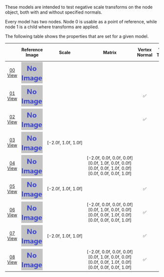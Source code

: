 These models are intended to test negative scale transforms on the node object, both with and without specified normals.  

Every model has two nodes. Node 0 is usable as a point of reference, while node 1 is a child where transforms are applied.  

The following table shows the properties that are set for a given model.  

|   | Reference Image | Scale | Matrix | Vertex Normal | Vertex Tangent | Normal Texture | Base Color Texture | Metallic Roughness Texture |
| :---: | :---: | :---: | :---: | :---: | :---: | :---: | :---: | :---: |
| [00](Node_NegativeScale_00.gltf)<br>[View](https://sandbox.babylonjs.com/) | <img src="ReferenceImages/Node_NegativeScale_00.png" align="middle"> |   |   |   |   |   |   |   |
| [01](Node_NegativeScale_01.gltf)<br>[View](https://sandbox.babylonjs.com/) | <img src="ReferenceImages/Node_NegativeScale_01.png" align="middle"> |   |   | :white_check_mark: |   | <img src="Thumbnails/Normal_Nodes.png" height="72" width="72" align="middle"> | <img src="Thumbnails/BaseColor_Nodes.png" height="72" width="72" align="middle"> | <img src="Thumbnails/MetallicRoughness_Nodes.png" height="72" width="72" align="middle"> |
| [02](Node_NegativeScale_02.gltf)<br>[View](https://sandbox.babylonjs.com/) | <img src="ReferenceImages/Node_NegativeScale_02.png" align="middle"> |   |   | :white_check_mark: | :white_check_mark: | <img src="Thumbnails/Normal_Nodes.png" height="72" width="72" align="middle"> | <img src="Thumbnails/BaseColor_Nodes.png" height="72" width="72" align="middle"> | <img src="Thumbnails/MetallicRoughness_Nodes.png" height="72" width="72" align="middle"> |
| [03](Node_NegativeScale_03.gltf)<br>[View](https://sandbox.babylonjs.com/) | <img src="ReferenceImages/Node_NegativeScale_03.png" align="middle"> | [-2.0f,&nbsp;1.0f,&nbsp;1.0f] |   |   |   |   |   |   |
| [04](Node_NegativeScale_04.gltf)<br>[View](https://sandbox.babylonjs.com/) | <img src="ReferenceImages/Node_NegativeScale_04.png" align="middle"> |   | [-2.0f,&nbsp;0.0f,&nbsp;0.0f,&nbsp;0.0f]<br>[0.0f,&nbsp;1.0f,&nbsp;0.0f,&nbsp;0.0f]<br>[0.0f,&nbsp;0.0f,&nbsp;1.0f,&nbsp;0.0f]<br>[0.0f,&nbsp;0.0f,&nbsp;0.0f,&nbsp;1.0f]<br> |   |   |   |   |   |
| [05](Node_NegativeScale_05.gltf)<br>[View](https://sandbox.babylonjs.com/) | <img src="ReferenceImages/Node_NegativeScale_05.png" align="middle"> | [-2.0f,&nbsp;1.0f,&nbsp;1.0f] |   | :white_check_mark: |   | <img src="Thumbnails/Normal_Nodes.png" height="72" width="72" align="middle"> | <img src="Thumbnails/BaseColor_Nodes.png" height="72" width="72" align="middle"> | <img src="Thumbnails/MetallicRoughness_Nodes.png" height="72" width="72" align="middle"> |
| [06](Node_NegativeScale_06.gltf)<br>[View](https://sandbox.babylonjs.com/) | <img src="ReferenceImages/Node_NegativeScale_06.png" align="middle"> |   | [-2.0f,&nbsp;0.0f,&nbsp;0.0f,&nbsp;0.0f]<br>[0.0f,&nbsp;1.0f,&nbsp;0.0f,&nbsp;0.0f]<br>[0.0f,&nbsp;0.0f,&nbsp;1.0f,&nbsp;0.0f]<br>[0.0f,&nbsp;0.0f,&nbsp;0.0f,&nbsp;1.0f]<br> | :white_check_mark: |   | <img src="Thumbnails/Normal_Nodes.png" height="72" width="72" align="middle"> | <img src="Thumbnails/BaseColor_Nodes.png" height="72" width="72" align="middle"> | <img src="Thumbnails/MetallicRoughness_Nodes.png" height="72" width="72" align="middle"> |
| [07](Node_NegativeScale_07.gltf)<br>[View](https://sandbox.babylonjs.com/) | <img src="ReferenceImages/Node_NegativeScale_07.png" align="middle"> | [-2.0f,&nbsp;1.0f,&nbsp;1.0f] |   | :white_check_mark: | :white_check_mark: | <img src="Thumbnails/Normal_Nodes.png" height="72" width="72" align="middle"> | <img src="Thumbnails/BaseColor_Nodes.png" height="72" width="72" align="middle"> | <img src="Thumbnails/MetallicRoughness_Nodes.png" height="72" width="72" align="middle"> |
| [08](Node_NegativeScale_08.gltf)<br>[View](https://sandbox.babylonjs.com/) | <img src="ReferenceImages/Node_NegativeScale_08.png" align="middle"> |   | [-2.0f,&nbsp;0.0f,&nbsp;0.0f,&nbsp;0.0f]<br>[0.0f,&nbsp;1.0f,&nbsp;0.0f,&nbsp;0.0f]<br>[0.0f,&nbsp;0.0f,&nbsp;1.0f,&nbsp;0.0f]<br>[0.0f,&nbsp;0.0f,&nbsp;0.0f,&nbsp;1.0f]<br> | :white_check_mark: | :white_check_mark: | <img src="Thumbnails/Normal_Nodes.png" height="72" width="72" align="middle"> | <img src="Thumbnails/BaseColor_Nodes.png" height="72" width="72" align="middle"> | <img src="Thumbnails/MetallicRoughness_Nodes.png" height="72" width="72" align="middle"> |
 
